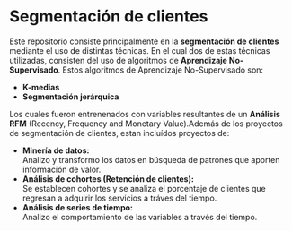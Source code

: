 # Segmentación de clientes

Este repositorio consiste principalmente en la <b>segmentación de clientes</b> mediante el uso de distintas técnicas. En el cual dos de estas técnicas utilizadas, consisten del uso de algoritmos de <b>Aprendizaje No-Supervisado</b>. Estos algoritmos de Aprendizaje No-Supervisado son:
<ul>
<li><b> K-medias </b></li>
<li><b> Segmentación jerárquica </b></li>
</ul>
Los cuales fueron entrenenados con variables resultantes de un <b>Análisis RFM</b> (Recency, Frequency and Monetary Value).Además de los proyectos de segmentación de clientes, estan incluídos proyectos de:

<ul>
  <li><b>Minería de datos:</b></li> Analizo y transformo los datos en búsqueda de patrones que aporten información de valor.
  <li><b>Análisis de cohortes (Retención de clientes):</b></li> Se establecen cohortes y se analiza el porcentaje de clientes que regresan a adquirir los servicios a tráves del tiempo. 
  <li><b>Análisis de series de tiempo:</b></li> Analizo el comportamiento de las variables a través del tiempo.
</ul>

